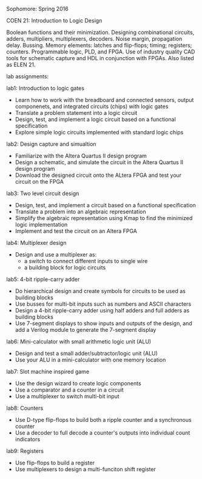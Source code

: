 Sophomore: Spring 2016

COEN 21: Introduction to Logic Design

Boolean functions and their minimization. Designing combinational circuits, adders, multipliers, multiplexers, decoders. Noise margin, propagation delay. Bussing. Memory elements: latches and flip-flops; timing; registers; counters. Programmable logic, PLD, and FPGA. Use of industry quality CAD tools for schematic capture and HDL in conjunction with FPGAs. Also listed as ELEN 21.

lab assignments:

lab1: Introduction to logic gates
- Learn how to work with the breadboard and connected sensors, output componenets, and integrated circuits (chips) with logic gates
- Translate a problem statement into a logic circuit
- Design, test, and implement a logic circuit based on a functional specification
- Explore simple logic circuits implemented with standard logic chips

lab2: Design capture and simualtion
- Familiarize with the Altera Quartus II design program
- Design a schematic, and simulate the circuit in the Altera Quartus II design program
- Download the designed circuit onto the ALtera FPGA and test your circuit on the FPGA

lab3: Two level circuit design
- Design, test, and implement a circuit based on a functional specification
- Translate a problem into an algebraic representation
- Simplify the algebraic representation using Kmap to find the minimized logic implementation
- Implement and test the circuit on an Altera FPGA

lab4: Multiplexer design
- Design and use a multiplexer as:
  - a switch to connect different inputs to single wire
  - a building block for logic circuits
  
lab5: 4-bit ripple-carry adder
- Do hierarchical design and create symbols for circuits to be used as building blocks
- Use busses for multi-bit inputs such as numbers and ASCII characters
- Design a 4-bit ripple-carry adder using half adders and full adders as building blocks
- Use 7-segment displays to show inputs and outputs of the design, and add a Verilog module to generate the 7-segment display

lab6: Mini-calculator with small arithmetic logic unit (ALU)
- Design and test a small adder/subtractor/logic unit (ALU)
- Use your ALU in a mini-calculator with one memory location

lab7: Slot machine inspired game
- Use the design wizard to create logic components
- Use a comparator and a counter in a circuit
- Use a multiplexer to switch multi-bit input

lab8: Counters
- Use D-type flip-flops to build both a ripple counter and a synchronous counter
- Use a decoder to full decode a counter's outputs into individual count indicators

lab9: Registers
- Use flip-flops to build a register
- Use multiplexers to design a multi-funciton shift register
